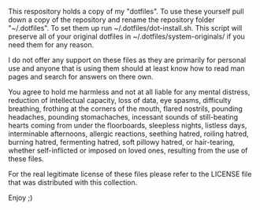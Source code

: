 This respository holds a copy of my "dotfiles". To use these yourself pull down
a copy of the repository and rename the repository folder "~/.dotfiles". To set
them up run ~/.dotfiles/dot-install.sh. This script will preserve all of your
original dotfiles in ~/.dotfiles/system-originals/ if you need them for any
reason.

I do not offer any support on these files as they are primarily for personal use
and anyone that is using them should at least know how to read man pages and
search for answers on there own.

You agree to hold me harmless and not at all liable for any mental distress,
reduction of intellectual capacity, loss of data, eye spasms, difficulty
breathing, frothing at the corners of the mouth, flared nostrils, pounding
headaches, pounding stomachaches, incessant sounds of still-beating hearts
coming from under the floorboards, sleepless nights, listless days,
interminable afternoons, allergic reactions, seething hatred, roiling hatred,
burning hatred, fermenting hatred, soft pillowy hatred, or hair-tearing, whether
self-inflicted or imposed on loved ones, resulting from the use of these files.

For the real legitimate license of these files please refer to the LICENSE file
that was distributed with this collection.

Enjoy ;)
